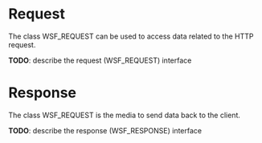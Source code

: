 # Request
The class WSF_REQUEST can be used to access data related to the HTTP request.

**TODO**: describe the request (WSF_REQUEST) interface

# Response
The class WSF_REQUEST is the media to send data back to the client.

**TODO**: describe the response (WSF_RESPONSE) interface